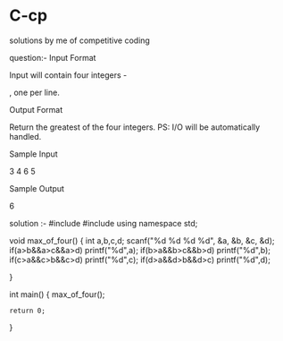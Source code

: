 # C-cp
solutions by me of competitive coding

question:- Input Format

Input will contain four integers -

, one per line.

Output Format

Return the greatest of the four integers.
PS: I/O will be automatically handled.

Sample Input

3
4
6
5

Sample Output

6

solution :- 
#include <iostream>
#include <cstdio>
using namespace std;

void max_of_four()
{
    int a,b,c,d;
    scanf("%d %d %d %d", &a, &b, &c, &d);
    if(a>b&&a>c&&a>d)
    printf("%d",a);
    if(b>a&&b>c&&b>d)
    printf("%d",b);
    if(c>a&&c>b&&c>d)
    printf("%d",c);
    if(d>a&&d>b&&d>c)
    printf("%d",d);
    
}

int main()
{
    max_of_four();
    
    return 0;
}

